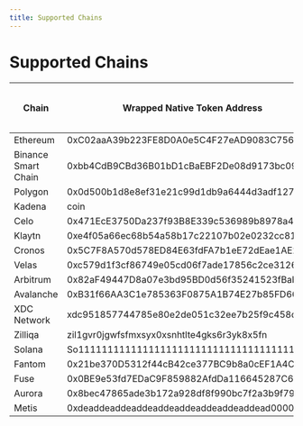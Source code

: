 ```yaml
---
title: Supported Chains
---
```


# Supported Chains

<table>
<thead>
    <tr>
        <th>Chain</th>
        <th>Wrapped Native Token Address</th>
        <th>Wrapped Native Token Symbol</th>
        <th>Chain name</th>
    </tr>
</thead>
<tbody>
    <tr>
        <td>Ethereum</td>
        <td>0xC02aaA39b223FE8D0A0e5C4F27eAD9083C756Cc2</td>
        <td>WETH</td>
        <td>ethereum</td>
    </tr>
    <tr>
        <td>Binance Smart Chain</td>
        <td>0xbb4CdB9CBd36B01bD1cBaEBF2De08d9173bc095c</td>
        <td>WBNB</td>
        <td>bsc</td>
    </tr>
    <tr>
        <td>Polygon</td>
        <td>0x0d500b1d8e8ef31e21c99d1db9a6444d3adf1270</td>
        <td>WMatic</td>
        <td>matic</td>
    </tr>
    <tr>
        <td>Kadena</td>
        <td>coin</td>
        <td>KDA</td>
        <td>kadena</td>
    </tr>
    <tr>
        <td>Celo</td>
        <td>0x471EcE3750Da237f93B8E339c536989b8978a438</td>
        <td>Celo</td>
        <td>celo</td>
    </tr>
    <tr>
        <td>Klaytn</td>
        <td>0xe4f05a66ec68b54a58b17c22107b02e0232cc817</td>
        <td>WKLAY</td>
        <td>klaytn</td>
    </tr>
    <tr>
        <td>Cronos</td>
        <td>0x5C7F8A570d578ED84E63fdFA7b1eE72dEae1AE23</td>
        <td>WCRO</td>
        <td>cronos</td>
    </tr>
    <tr>
        <td>Velas</td>
        <td>0xc579d1f3cf86749e05cd06f7ade17856c2ce3126</td>
        <td>WVLX</td>
        <td>velas</td>
    </tr>
    <tr>
        <td>Arbitrum</td>
        <td>0x82aF49447D8a07e3bd95BD0d56f35241523fBab1</td>
        <td>WETH</td>
        <td>arbitrum</td>
    </tr>
    <tr>
        <td>Avalanche</td>
        <td>0xB31f66AA3C1e785363F0875A1B74E27b85FD66c7</td>
        <td>WAVAX</td>
        <td>avalanche</td>
    </tr>
    <tr>
        <td>XDC Network</td>
        <td>xdc951857744785e80e2de051c32ee7b25f9c458c42</td>
        <td>WXDC</td>
        <td>xinfin</td>
    </tr>
    <tr>
        <td>Zilliqa</td>
        <td>zil1gvr0jgwfsfmxsyx0xsnhtlte4gks6r3yk8x5fn</td>
        <td>WZIL</td>
        <td>zilliqa</td>
    </tr>
    <tr>
        <td>Solana</td>
        <td>So11111111111111111111111111111111111111112</td>
        <td>WSOL</td>
        <td>solana</td>
    </tr>
    <tr>
        <td>Fantom</td>
        <td>0x21be370D5312f44cB42ce377BC9b8a0cEF1A4C83</td>
        <td>WFTM</td>
        <td>fantom</td>
    </tr>
    <tr>
        <td>Fuse</td>
        <td>0x0BE9e53fd7EDaC9F859882AfdDa116645287C629</td>
        <td>WFUSE</td>
        <td>fuse</td>
    </tr>
    <tr>
        <td>Aurora</td>
        <td>0x8bec47865ade3b172a928df8f990bc7f2a3b9f79</td>
        <td>AURORA</td>
        <td>aurora</td>
    </tr>
    <tr>
        <td>Metis</td>
        <td>0xdeaddeaddeaddeaddeaddeaddeaddeaddead0000</td>
        <td>Metis</td>
        <td>metis</td>
    </tr>
</tbody>
</table>
